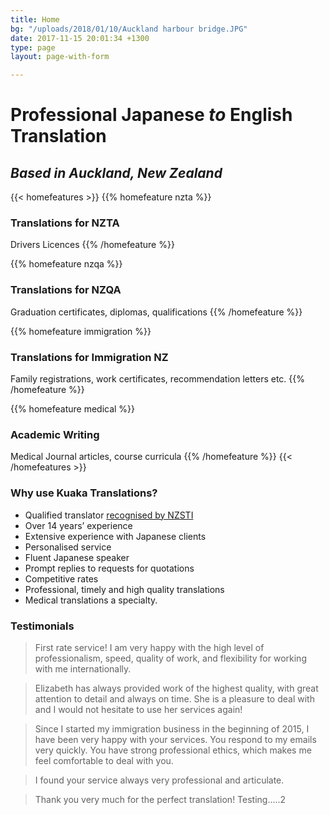 ```yaml
---
title: Home
bg: "/uploads/2018/01/10/Auckland harbour bridge.JPG"
date: 2017-11-15 20:01:34 +1300
type: page
layout: page-with-form

---
```

# Professional Japanese _to_ English Translation

## _Based in Auckland, New Zealand_

{{< homefeatures >}}
{{% homefeature nzta %}}

### Translations for NZTA

Drivers Licences
{{% /homefeature %}}

{{% homefeature nzqa %}}

### Translations for NZQA

Graduation certificates, diplomas, qualifications
{{% /homefeature %}}

{{% homefeature immigration %}}

### Translations for Immigration NZ

Family registrations, work certificates, recommendation letters etc. {{% /homefeature %}}

{{% homefeature medical %}}

### Academic Writing

Medical Journal articles, course curricula {{% /homefeature %}} {{< /homefeatures >}}

### Why use Kuaka Translations?

* Qualified translator [recognised by NZSTI](https://www.nzsti.org/)
* Over 14 years’ experience
* Extensive experience with Japanese clients
* Personalised service
* Fluent Japanese speaker
* Prompt replies to requests for quotations
* Competitive rates
* Professional, timely and high quality translations
* Medical translations a specialty.

### Testimonials

> First rate service! I am very happy with the high level of professionalism, speed, quality of work, and flexibility for working with me internationally.

> Elizabeth has always provided work of the highest quality, with great attention to detail and always on time. She is a pleasure to deal with and I would not hesitate to use her services again!

> Since I started my immigration business in the beginning of 2015, I have been very happy with your services. You respond to my emails very quickly. You have strong professional ethics, which makes me feel comfortable to deal with you.

> I found your service always very professional and articulate.

> Thank you very much for the perfect translation! Testing.....2